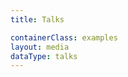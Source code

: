 ```yaml
---
title: Talks

containerClass: examples
layout: media
dataType: talks
---
```


<!--
  If you're looking to add content to our Talks page,
  Go to ../source/_data/talks.yml and add your talk.
-->
